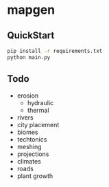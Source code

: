 # mapgen


## QuickStart

```bash
pip install -r requirements.txt
python main.py
```


## Todo

 - erosion
    - hydraulic
    - thermal
 - rivers
 - city placement
 - biomes
 - techtonics
 - meshing
 - projections
 - climates
 - roads
 - plant growth